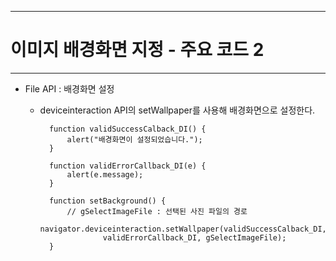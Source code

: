 <!--
{
	"title": "이미지 배경화면 지정 - 주요 코드 2",
	"group": 2,
	"order": 24
}
-->

-----------------------

# 이미지 배경화면 지정 - 주요 코드 2 #

-----------------------

- File API : 배경화면 설정
	- deviceinteraction API의 setWallpaper를 사용해 배경화면으로 설정한다.

			function validSuccessCalback_DI() {
				alert("배경화면이 설정되었습니다.");
			}
		
			function validErrorCallback_DI(e) {
				alert(e.message);
			}
		
			function setBackground() {
				// gSelectImageFile : 선택된 사진 파일의 경로
				navigator.deviceinteraction.setWallpaper(validSuccessCalback_DI,
						validErrorCallback_DI, gSelectImageFile);
			}